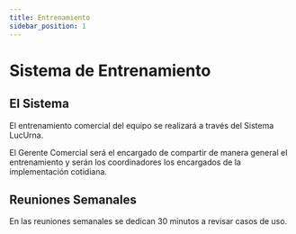 ```yaml
---
title: Entrenamiento
sidebar_position: 1
---
```


# Sistema de Entrenamiento

## El Sistema

El entrenamiento comercial del equipo se realizará a través del Sistema LucUrna.

El Gerente Comercial será el encargado de compartir de manera general el entrenamiento y serán los coordinadores los encargados de la implementación cotidiana.

## Reuniones Semanales

En las reuniones semanales se dedican 30 minutos a revisar casos de uso.